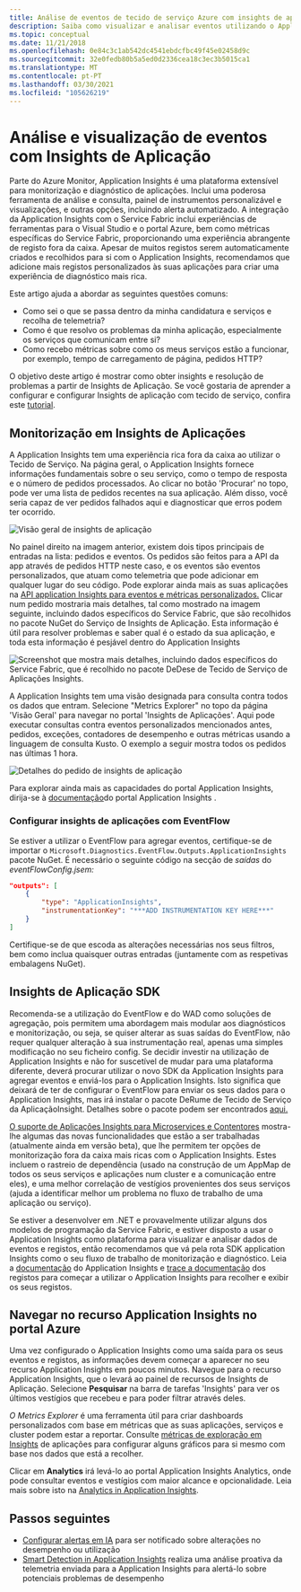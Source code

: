 ```yaml
---
title: Análise de eventos de tecido de serviço Azure com insights de aplicações
description: Saiba como visualizar e analisar eventos utilizando o Application Insights para monitorização e diagnóstico de clusters de tecidos de serviço Azure.
ms.topic: conceptual
ms.date: 11/21/2018
ms.openlocfilehash: 0e84c3c1ab542dc4541ebdcfbc49f45e02458d9c
ms.sourcegitcommit: 32e0fedb80b5a5ed0d2336cea18c3ec3b5015ca1
ms.translationtype: MT
ms.contentlocale: pt-PT
ms.lasthandoff: 03/30/2021
ms.locfileid: "105626219"
---
```

# <a name="event-analysis-and-visualization-with-application-insights"></a>Análise e visualização de eventos com Insights de Aplicação

Parte do Azure Monitor, Application Insights é uma plataforma extensível para monitorização e diagnóstico de aplicações. Inclui uma poderosa ferramenta de análise e consulta, painel de instrumentos personalizável e visualizações, e outras opções, incluindo alerta automatizado. A integração da Application Insights com o Service Fabric inclui experiências de ferramentas para o Visual Studio e o portal Azure, bem como métricas específicas do Service Fabric, proporcionando uma experiência abrangente de registo fora da caixa. Apesar de muitos registos serem automaticamente criados e recolhidos para si com o Application Insights, recomendamos que adicione mais registos personalizados às suas aplicações para criar uma experiência de diagnóstico mais rica.

Este artigo ajuda a abordar as seguintes questões comuns:

* Como sei o que se passa dentro da minha candidatura e serviços e recolha de telemetria?
* Como é que resolvo os problemas da minha aplicação, especialmente os serviços que comunicam entre si?
* Como recebo métricas sobre como os meus serviços estão a funcionar, por exemplo, tempo de carregamento de página, pedidos HTTP?

O objetivo deste artigo é mostrar como obter insights e resolução de problemas a partir de Insights de Aplicação. Se você gostaria de aprender a configurar e configurar Insights de aplicação com tecido de serviço, confira este [tutorial](service-fabric-tutorial-monitoring-aspnet.md).

## <a name="monitoring-in-application-insights"></a>Monitorização em Insights de Aplicações

A Application Insights tem uma experiência rica fora da caixa ao utilizar o Tecido de Serviço. Na página geral, o Application Insights fornece informações fundamentais sobre o seu serviço, como o tempo de resposta e o número de pedidos processados. Ao clicar no botão 'Procurar' no topo, pode ver uma lista de pedidos recentes na sua aplicação. Além disso, você seria capaz de ver pedidos falhados aqui e diagnosticar que erros podem ter ocorrido.

![Visão geral de insights de aplicação](media/service-fabric-diagnostics-event-analysis-appinsights/ai-overview.png)

No painel direito na imagem anterior, existem dois tipos principais de entradas na lista: pedidos e eventos. Os pedidos são feitos para a API da app através de pedidos HTTP neste caso, e os eventos são eventos personalizados, que atuam como telemetria que pode adicionar em qualquer lugar do seu código. Pode explorar ainda mais as suas aplicações na [API application Insights para eventos e métricas personalizados.](../azure-monitor/app/api-custom-events-metrics.md) Clicar num pedido mostraria mais detalhes, tal como mostrado na imagem seguinte, incluindo dados específicos do Service Fabric, que são recolhidos no pacote NuGet do Serviço de Insights de Aplicação. Esta informação é útil para resolver problemas e saber qual é o estado da sua aplicação, e toda esta informação é pesjável dentro do Application Insights

![Screenshot que mostra mais detalhes, incluindo dados específicos do Service Fabric, que é recolhido no pacote DeDese de Tecido de Serviço de Aplicações Insights.](media/service-fabric-diagnostics-event-analysis-appinsights/ai-request-details.png)

A Application Insights tem uma visão designada para consulta contra todos os dados que entram. Selecione "Metrics Explorer" no topo da página 'Visão Geral' para navegar no portal 'Insights de Aplicações'. Aqui pode executar consultas contra eventos personalizados mencionados antes, pedidos, exceções, contadores de desempenho e outras métricas usando a linguagem de consulta Kusto. O exemplo a seguir mostra todos os pedidos nas últimas 1 hora.

![Detalhes do pedido de insights de aplicação](media/service-fabric-diagnostics-event-analysis-appinsights/ai-metrics-explorer.png)

Para explorar ainda mais as capacidades do portal Application Insights, dirija-se à [documentação](../azure-monitor/app/overview-dashboard.md)do portal Application Insights .

### <a name="configuring-application-insights-with-eventflow"></a>Configurar insights de aplicações com EventFlow

Se estiver a utilizar o EventFlow para agregar eventos, certifique-se de importar o `Microsoft.Diagnostics.EventFlow.Outputs.ApplicationInsights` pacote NuGet. É necessário o seguinte código na secção de *saídas* do *eventFlowConfig.jsem:*

```json
"outputs": [
    {
        "type": "ApplicationInsights",
        "instrumentationKey": "***ADD INSTRUMENTATION KEY HERE***"
    }
]
```

Certifique-se de que escoda as alterações necessárias nos seus filtros, bem como inclua quaisquer outras entradas (juntamente com as respetivas embalagens NuGet).

## <a name="application-insights-sdk"></a>Insights de Aplicação SDK

Recomenda-se a utilização do EventFlow e do WAD como soluções de agregação, pois permitem uma abordagem mais modular aos diagnósticos e monitorização, ou seja, se quiser alterar as suas saídas do EventFlow, não requer qualquer alteração à sua instrumentação real, apenas uma simples modificação no seu ficheiro config. Se decidir investir na utilização de Application Insights e não for suscetível de mudar para uma plataforma diferente, deverá procurar utilizar o novo SDK da Application Insights para agregar eventos e enviá-los para o Application Insights. Isto significa que deixará de ter de configurar o EventFlow para enviar os seus dados para o Application Insights, mas irá instalar o pacote DeRume de Tecido de Serviço da AplicaçãoInsight. Detalhes sobre o pacote podem ser encontrados [aqui.](https://github.com/Microsoft/ApplicationInsights-ServiceFabric)

[O suporte de Aplicações Insights para Microservices e Contentores](https://azure.microsoft.com/blog/app-insights-microservices/) mostra-lhe algumas das novas funcionalidades que estão a ser trabalhadas (atualmente ainda em versão beta), que lhe permitem ter opções de monitorização fora da caixa mais ricas com o Application Insights. Estes incluem o rastreio de dependência (usado na construção de um AppMap de todos os seus serviços e aplicações num cluster e a comunicação entre eles), e uma melhor correlação de vestígios provenientes dos seus serviços (ajuda a identificar melhor um problema no fluxo de trabalho de uma aplicação ou serviço).

Se estiver a desenvolver em .NET e provavelmente utilizar alguns dos modelos de programação da Service Fabric, e estiver disposto a usar o Application Insights como plataforma para visualizar e analisar dados de eventos e registos, então recomendamos que vá pela rota SDK application Insights como o seu fluxo de trabalho de monitorização e diagnóstico. Leia a [documentação](../azure-monitor/azure-monitor-app-hub.yml) do Application Insights e [trace a documentação](../azure-monitor/app/asp-net-trace-logs.md) dos registos para começar a utilizar o Application Insights para recolher e exibir os seus registos.

## <a name="navigating-the-application-insights-resource-in-azure-portal"></a>Navegar no recurso Application Insights no portal Azure

Uma vez configurado o Application Insights como uma saída para os seus eventos e registos, as informações devem começar a aparecer no seu recurso Application Insights em poucos minutos. Navegue para o recurso Application Insights, que o levará ao painel de recursos de Insights de Aplicação. Selecione **Pesquisar** na barra de tarefas 'Insights' para ver os últimos vestígios que recebeu e para poder filtrar através deles.

*O Metrics Explorer* é uma ferramenta útil para criar dashboards personalizados com base em métricas que as suas aplicações, serviços e cluster podem estar a reportar. Consulte [métricas de exploração em Insights](../azure-monitor/essentials/metrics-charts.md) de aplicações para configurar alguns gráficos para si mesmo com base nos dados que está a recolher.

Clicar em **Analytics** irá levá-lo ao portal Application Insights Analytics, onde pode consultar eventos e vestígios com maior alcance e opcionalidade. Leia mais sobre isto na [Analytics in Application Insights](../azure-monitor/logs/log-query-overview.md).

## <a name="next-steps"></a>Passos seguintes

* [Configurar alertas em IA](../azure-monitor/alerts/alerts-log.md) para ser notificado sobre alterações no desempenho ou utilização
* [Smart Detection in Application Insights](../azure-monitor/app/proactive-diagnostics.md) realiza uma análise proativa da telemetria enviada para a Application Insights para alertá-lo sobre potenciais problemas de desempenho
